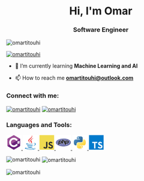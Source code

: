 <h1 align="center">Hi, I'm Omar</h1>
<h3 align="center">Software Engineer</h3>

<p align="left"> <img src="https://komarev.com/ghpvc/?username=omartitouhi&label=Profile%20views&color=0e75b6&style=flat" alt="omartitouhi" /> </p>

<p align="left"> <a href="https://github.com/ryo-ma/github-profile-trophy"><img src="https://github-profile-trophy.vercel.app/?username=omartitouhi" alt="omartitouhi" /></a> </p>

- 🌱 I’m currently learning **Machine Learning and AI**

- 📫 How to reach me **omartitouhi@outlook.com**

<h3 align="left">Connect with me:</h3>
<p align="left">
<a href="https://codepen.io/omartitouhi" target="blank"><img align="center" src="https://raw.githubusercontent.com/rahuldkjain/github-profile-readme-generator/master/src/images/icons/Social/codepen.svg" alt="omartitouhi" height="30" width="40" /></a>
<a href="https://linkedin.com/in/omartitouhi" target="blank"><img align="center" src="https://raw.githubusercontent.com/rahuldkjain/github-profile-readme-generator/master/src/images/icons/Social/linked-in-alt.svg" alt="omartitouhi" height="30" width="40" /></a>
</p>

<h3 align="left">Languages and Tools:</h3>
<p align="left"> <a href="https://www.w3schools.com/cs/" target="_blank" rel="noreferrer"> <img src="https://raw.githubusercontent.com/devicons/devicon/master/icons/csharp/csharp-original.svg" alt="csharp" width="40" height="40"/> </a> <a href="https://www.java.com" target="_blank" rel="noreferrer"> <img src="https://raw.githubusercontent.com/devicons/devicon/master/icons/java/java-original.svg" alt="java" width="40" height="40"/> </a> <a href="https://developer.mozilla.org/en-US/docs/Web/JavaScript" target="_blank" rel="noreferrer"> <img src="https://raw.githubusercontent.com/devicons/devicon/master/icons/javascript/javascript-original.svg" alt="javascript" width="40" height="40"/> </a> <a href="https://www.php.net" target="_blank" rel="noreferrer"> <img src="https://raw.githubusercontent.com/devicons/devicon/master/icons/php/php-original.svg" alt="php" width="40" height="40"/> </a> <a href="https://www.python.org" target="_blank" rel="noreferrer"> <img src="https://raw.githubusercontent.com/devicons/devicon/master/icons/python/python-original.svg" alt="python" width="40" height="40"/> </a> <a href="https://www.typescriptlang.org/" target="_blank" rel="noreferrer"> <img src="https://raw.githubusercontent.com/devicons/devicon/master/icons/typescript/typescript-original.svg" alt="typescript" width="40" height="40"/> </a> </p>

<p><img align="left" src="https://github-readme-stats.vercel.app/api/top-langs?username=omartitouhi&show_icons=true&locale=en&layout=compact" alt="omartitouhi" /></p>

<p>&nbsp;<img align="center" src="https://github-readme-stats.vercel.app/api?username=omartitouhi&show_icons=true&locale=en" alt="omartitouhi" /></p>

<p><img align="center" src="https://github-readme-streak-stats.herokuapp.com/?user=omartitouhi&" alt="omartitouhi" /></p>
